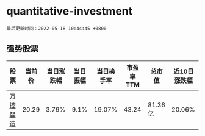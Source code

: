# quantitative-investment

`最后更新时间：2022-05-18 10:44:45 +0800`

## 强势股票

|股票|当前价|当日涨跌幅|当日振幅|当日换手率|市盈率TTM|总市值|近10日涨跌幅|
|----|----|----|----|----|----|----|----|
|[万控智造](https://xueqiu.com/S/SH603070)|20.29|3.79%|9.1%|19.07%|43.24|81.36亿|20.06%|
